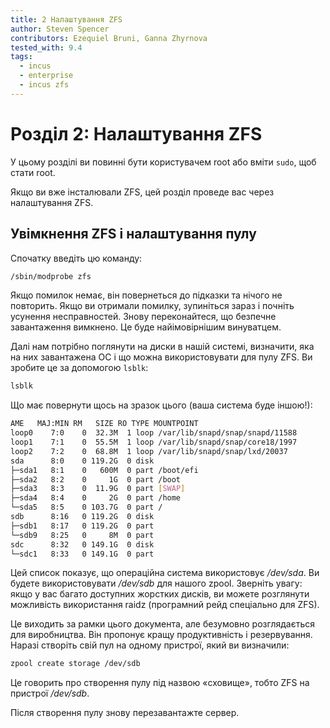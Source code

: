 ```yaml
---
title: 2 Налаштування ZFS
author: Steven Spencer
contributors: Ezequiel Bruni, Ganna Zhyrnova
tested_with: 9.4
tags:
  - incus
  - enterprise
  - incus zfs
---
```


# Розділ 2: Налаштування ZFS

У цьому розділі ви повинні бути користувачем root або вміти `sudo`, щоб стати root.

Якщо ви вже інсталювали ZFS, цей розділ проведе вас через налаштування ZFS.

## Увімкнення ZFS і налаштування пулу

Спочатку введіть цю команду:

```bash
/sbin/modprobe zfs
```

Якщо помилок немає, він повернеться до підказки та нічого не повторить. Якщо ви отримали помилку, зупиніться зараз і почніть усунення несправностей. Знову переконайтеся, що безпечне завантаження вимкнено. Це буде найімовірнішим винуватцем.

Далі нам потрібно поглянути на диски в нашій системі, визначити, яка на них завантажена ОС і що можна використовувати для пулу ZFS. Ви зробите це за допомогою `lsblk`:

```bash
lsblk
```

Що має повернути щось на зразок цього (ваша система буде іншою!):

```bash
AME   MAJ:MIN RM   SIZE RO TYPE MOUNTPOINT
loop0    7:0    0  32.3M  1 loop /var/lib/snapd/snap/snapd/11588
loop1    7:1    0  55.5M  1 loop /var/lib/snapd/snap/core18/1997
loop2    7:2    0  68.8M  1 loop /var/lib/snapd/snap/lxd/20037
sda      8:0    0 119.2G  0 disk
├─sda1   8:1    0   600M  0 part /boot/efi
├─sda2   8:2    0     1G  0 part /boot
├─sda3   8:3    0  11.9G  0 part [SWAP]
├─sda4   8:4    0     2G  0 part /home
└─sda5   8:5    0 103.7G  0 part /
sdb      8:16   0 119.2G  0 disk
├─sdb1   8:17   0 119.2G  0 part
└─sdb9   8:25   0     8M  0 part
sdc      8:32   0 149.1G  0 disk
└─sdc1   8:33   0 149.1G  0 part
```

Цей список показує, що операційна система використовує _/dev/sda_. Ви будете використовувати _/dev/sdb_ для нашого zpool. Зверніть увагу: якщо у вас багато доступних жорстких дисків, ви можете розглянути можливість використання raidz (програмний рейд спеціально для ZFS).

Це виходить за рамки цього документа, але безумовно розглядається для виробництва. Він пропонує кращу продуктивність і резервування. Наразі створіть свій пул на одному пристрої, який ви визначили:

```bash
zpool create storage /dev/sdb
```

Це говорить про створення пулу під назвою «сховище», тобто ZFS на пристрої _/dev/sdb_.

Після створення пулу знову перезавантажте сервер.
